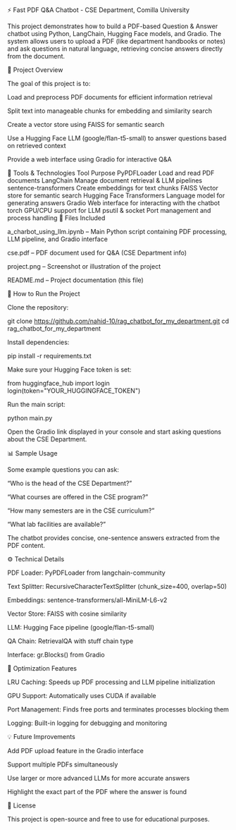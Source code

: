 ⚡ Fast PDF Q&A Chatbot - CSE Department, Comilla University

This project demonstrates how to build a PDF-based Question & Answer chatbot using Python, LangChain, Hugging Face models, and Gradio. The system allows users to upload a PDF (like department handbooks or notes) and ask questions in natural language, retrieving concise answers directly from the document.

📌 Project Overview

The goal of this project is to:

Load and preprocess PDF documents for efficient information retrieval

Split text into manageable chunks for embedding and similarity search

Create a vector store using FAISS for semantic search

Use a Hugging Face LLM (google/flan-t5-small) to answer questions based on retrieved context

Provide a web interface using Gradio for interactive Q&A

🧰 Tools & Technologies
Tool	Purpose
PyPDFLoader	Load and read PDF documents
LangChain	Manage document retrieval & LLM pipelines
sentence-transformers	Create embeddings for text chunks
FAISS	Vector store for semantic search
Hugging Face Transformers	Language model for generating answers
Gradio	Web interface for interacting with the chatbot
torch	GPU/CPU support for LLM
psutil & socket	Port management and process handling
📂 Files Included

a_charbot_using_llm.ipynb – Main Python script containing PDF processing, LLM pipeline, and Gradio interface

cse.pdf – PDF document used for Q&A (CSE Department info)

project.png – Screenshot or illustration of the project

README.md – Project documentation (this file)

🚀 How to Run the Project

Clone the repository:

git clone https://github.com/nahid-10/rag_chatbot_for_my_department.git
cd rag_chatbot_for_my_department


Install dependencies:

pip install -r requirements.txt


Make sure your Hugging Face token is set:

from huggingface_hub import login
login(token="YOUR_HUGGINGFACE_TOKEN")


Run the main script:

python main.py


Open the Gradio link displayed in your console and start asking questions about the CSE Department.

📊 Sample Usage

Some example questions you can ask:

“Who is the head of the CSE Department?”

“What courses are offered in the CSE program?”

“How many semesters are in the CSE curriculum?”

“What lab facilities are available?”

The chatbot provides concise, one-sentence answers extracted from the PDF content.

⚙️ Technical Details

PDF Loader: PyPDFLoader from langchain-community

Text Splitter: RecursiveCharacterTextSplitter (chunk_size=400, overlap=50)

Embeddings: sentence-transformers/all-MiniLM-L6-v2

Vector Store: FAISS with cosine similarity

LLM: Hugging Face pipeline (google/flan-t5-small)

QA Chain: RetrievalQA with stuff chain type

Interface: gr.Blocks() from Gradio

🔧 Optimization Features

LRU Caching: Speeds up PDF processing and LLM pipeline initialization

GPU Support: Automatically uses CUDA if available

Port Management: Finds free ports and terminates processes blocking them

Logging: Built-in logging for debugging and monitoring

💡 Future Improvements

Add PDF upload feature in the Gradio interface

Support multiple PDFs simultaneously

Use larger or more advanced LLMs for more accurate answers

Highlight the exact part of the PDF where the answer is found

📄 License

This project is open-source and free to use for educational purposes.

